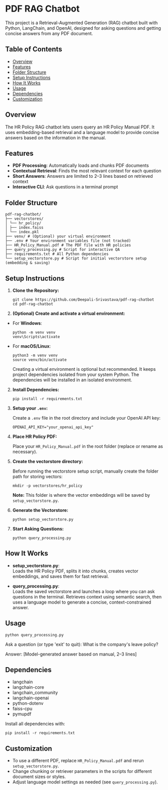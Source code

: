 
# PDF RAG Chatbot

This project is a Retrieval-Augmented Generation (RAG) chatbot built with Python, LangChain, and OpenAI, designed for asking questions and getting concise answers from any PDF document.

## Table of Contents

- [Overview](#overview)
- [Features](#features)
- [Folder Structure](#folder-structure)
- [Setup Instructions](#setup-instructions)
- [How It Works](#how-it-works)
- [Usage](#usage)
- [Dependencies](#dependencies)
- [Customization](#customization)


## Overview

The HR Policy RAG chatbot lets users query an HR Policy Manual PDF. It uses embedding-based retrieval and a language model to provide concise answers based on the information in the manual.

## Features

- **PDF Processing**: Automatically loads and chunks PDF documents
- **Contextual Retrieval**: Finds the most relevant context for each question
- **Short Answers**: Answers are limited to 2–3 lines based on retrieved context
- **Interactive CLI**: Ask questions in a terminal prompt

## Folder Structure
```
pdf-rag-chatbot/
├── vectorstores/
│ └── hr_policy/
│ ├── index.faiss
│ └── index.pkl
├── venv/ # (Optional) your virtual environment
├── .env # Your environment variables file (not tracked)
├── HR_Policy_Manual.pdf # The PDF file with HR policies
├── query_processing.py # Script for interactive QA
├── requirements.txt # All Python dependencies
└── setup_vectorstore.py # Script for initial vectorstore setup (embedding & saving)
```


## Setup Instructions

1. **Clone the Repository:**

   ```
   git clone https://github.com/Deepali-Srivastava/pdf-rag-chatbot
   cd pdf-rag-chatbot
   ```
2. **(Optional) Create and activate a virtual environment:**

- For **Windows**:
  ```
  python -m venv venv
  venv\Scripts\activate
  ```
- For **macOS/Linux**:
  ```
  python3 -m venv venv
  source venv/bin/activate
  ```

  
  Creating a virtual environment is optional but recommended. It keeps project dependencies isolated from your system Python. The dependencies will be installed in     an isolated environment.


2. **Install Dependencies:**
   ```
   pip install -r requirements.txt
    ```


3. **Setup your `.env`:**

   Create a `.env` file in the root directory and include your OpenAI API key:
   ```
   OPENAI_API_KEY="your_openai_api_key"
    ```


4. **Place HR Policy PDF:**

   Place your `HR_Policy_Manual.pdf` in the root folder (replace or rename as necessary).

5. **Create the vectorstore directory:**

   Before running the vectorstore setup script, manually create the folder path for storing vectors:
   ```
   mkdir -p vectorstores/hr_policy
    ```
    **Note:** This folder is where the vector embeddings will be saved by `setup_vectorstore.py`.

6. **Generate the Vectorstore:**
   ```
   python setup_vectorstore.py
    ```

7. **Start Asking Questions:**
   ```
   python query_processing.py
   ```


## How It Works

- **setup_vectorstore.py**:  
Loads the HR Policy PDF, splits it into chunks, creates vector embeddings, and saves them for fast retrieval.

- **query_processing.py**:  
Loads the saved vectorstore and launches a loop where you can ask questions in the terminal. Retrieves context using semantic search, then uses a language model to generate a concise, context-constrained answer.

## Usage
 ```
python query_processing.py
 ```
Ask a question (or type 'exit' to quit): What is the company's leave policy?

Answer: [Model-generated answer based on manual, 2–3 lines]


## Dependencies

- langchain
- langchain-core
- langchain_community
- langchain-openai
- python-dotenv
- faiss-cpu
- pymupdf

Install all dependencies with:
```
pip install -r requirements.txt
```


## Customization

- To use a different PDF, replace `HR_Policy_Manual.pdf` and rerun `setup_vectorstore.py`.
- Change chunking or retriever parameters in the scripts for different document sizes or styles.
- Adjust language model settings as needed (see `query_processing.py`).

